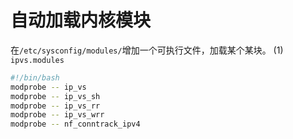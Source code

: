 # 自动加载内核模块
在`/etc/sysconfig/modules/`增加一个可执行文件，加载某个某块。
(1) `ipvs.modules`
```sh
#!/bin/bash
modprobe -- ip_vs
modprobe -- ip_vs_sh
modprobe -- ip_vs_rr
modprobe -- ip_vs_wrr
modprobe -- nf_conntrack_ipv4
```
